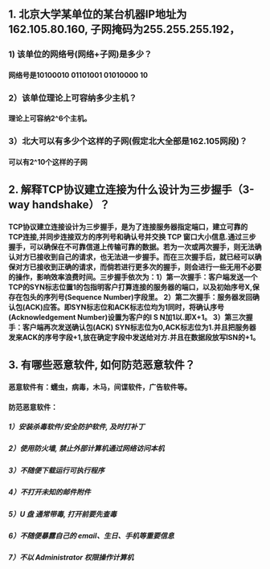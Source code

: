 ## 1.	北京大学某单位的某台机器IP地址为162.105.80.160, 子网掩码为255.255.255.192，
### 1) 该单位的网络号(网络+子网)是多少？
#### 网络号是10100010 01101001 01010000 10
### 2）该单位理论上可容纳多少主机？
#### 理论上可容纳2^6个主机。
### 3）北大可以有多少个这样的子网(假定北大全部是162.105网段)？
#### 可以有2^10个这样的子网
## 2.	解释TCP协议建立连接为什么设计为三步握手（3-way handshake）？
#### TCP协议建立连接设计为三步握手，是为了连接服务器指定端口，建立可靠的TCP连接,并同步连接双方的序列号和确认号并交换 TCP 窗口大小信息.通过三步握手，可以确保在不可靠信道上传输可靠的数据。若为一次或两次握手，则无法确认对方已接收到自己的请求，也无法进一步握手。而在三次握手后，就已经可以确保对方已接收到正确的请求，而倘若进行更多次的握手，则会进行一些无用不必要的操作，影响效率浪费时间。三步握手依次为：1）第一次握手：客户端发送一个TCP的SYN标志位置1的包指明客户打算连接的服务器的端口，以及初始序号X,保存在包头的序列号(Sequence Number)字段里。 2）第二次握手：服务器发回确认包(ACK)应答。即SYN标志位和ACK标志位均为1同时，将确认序号(Acknowledgement Number)设置为客户的I S N加1以.即X+1。 3）第三次握手：客户端再次发送确认包(ACK) SYN标志位为0,ACK标志位为1.并且把服务器发来ACK的序号字段+1,放在确定字段中发送给对方.并且在数据段放写ISN的+1。
## 3.	有哪些恶意软件, 如何防范恶意软件？
#### 恶意软件有：蠕虫，病毒，木马，间谍软件，广告软件等。
#### 防范恶意软件：
##### 1）安装杀毒软件/安全防护软件, 及时打补丁
##### 2）使用防火墙, 禁止外部计算机通过网络访问本机
##### 3）不随便下载运行可执行程序 
##### 4）不打开未知的邮件附件 
##### 5）U 盘 通常带毒, 打开前要先查毒 
##### 6）不随便暴露自己的 email、生日、手机等重要信息 
##### 7）不以 Administrator 权限操作计算机 
  
